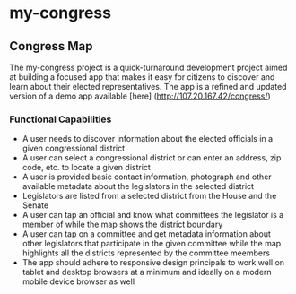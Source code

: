 my-congress
===========

## Congress Map

The my-congress project is a quick-turnaround development project aimed at building a focused app that makes it easy for citizens to discover and learn about their elected representatives.  The app is a refined and updated version of a demo app available [here] (http://107.20.167.42/congress/)

### Functional Capabilities
- A user needs to discover information about the elected officials in a given congressional district
- A user can select a congressional district or can enter an address, zip code, etc. to locate a given district
- A user is provided basic contact information, photograph and other available metadata about the legislators in the selected district
- Legislators are listed from a selected district from the House and the Senate
- A user can tap an official and know what committees the legislator is a member of while the map shows the district boundary
- A user can tap on a committee and get metadata information about other legislators that participate in the given committee while the map highlights all the districts represented by the committee meembers
- The app should adhere to responsive design principals to work well on tablet and desktop browsers at a minimum and ideally on a modern mobile device browser as well  